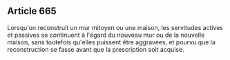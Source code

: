 Article 665
----
Lorsqu'on reconstruit un mur mitoyen ou une maison, les servitudes actives et
passives se continuent à l'égard du nouveau mur ou de la nouvelle maison, sans
toutefois qu'elles puissent être aggravées, et pourvu que la reconstruction se
fasse avant que la prescription soit acquise.

